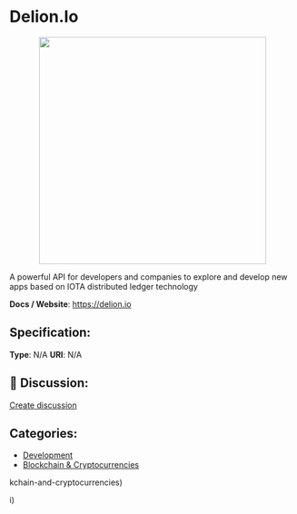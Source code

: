 # Delion.Io
<p align="center">
    <img width="400" src="https://raw.githubusercontent.com/apis-list/apis-list/main/apis/delion-io/logo_256x256.png" />
</p>

A powerful API for developers and companies to explore and develop new apps based on IOTA distributed ledger technology

**Docs / Website**: https://delion.io

## Specification:
**Type**:  N/A 
**URI**:  N/A 

## 💬 Discussion:
[Create discussion](https://github.com/apis-list/apis-list/discussions/new)

## Categories:
- [Development](https://github.com/apis-list/apis-list#development)
- [Blockchain & Cryptocurrencies](https://github.com/apis-list/apis-list#blockchain-and-cryptocurrencies)



kchain-and-cryptocurrencies)



i)



